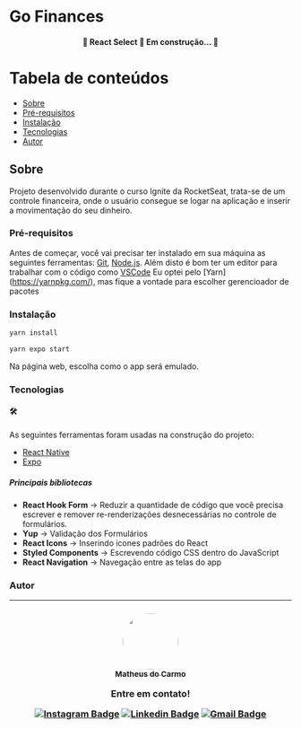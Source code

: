 # Go Finances

<h4 align="center"> 
	🚧  React Select 🚀 Em construção...  🚧
</h4>

# Tabela de conteúdos

<!--ts-->

- [Sobre](#Sobre)
- [Pré-requisitos](#Pré-requisitos)
- [Instalação](#Instalação)
- [Tecnologias](#Tecnologias)
- [Autor](#Autor)
<!--te-->

## Sobre

Projeto desenvolvido durante o curso Ignite da RocketSeat, trata-se de um controle financeira, onde o usuário consegue se logar na aplicação e inserir a movimentação do seu dinheiro.

### Pré-requisitos

Antes de começar, você vai precisar ter instalado em sua máquina as seguintes ferramentas:
[Git](https://git-scm.com), [Node.js](https://nodejs.org/en/).
Além disto é bom ter um editor para trabalhar com o código como [VSCode](https://code.visualstudio.com/)
Eu optei pelo [Yarn] (https://yarnpkg.com/), mas fique a vontade para escolher gerencioador de pacotes

### Instalação

```bash
yarn install
```

```bash
yarn expo start
```

Na página web, escolha como o app será emulado.

### Tecnologias

#### 🛠

As seguintes ferramentas foram usadas na construção do projeto:

- [React Native](https://reactnative.dev/)
- [Expo](https://expo.io/)

##### Principais bibliotecas

- **React Hook Form** -> Reduzir a quantidade de código que você precisa escrever e remover re-renderizações desnecessárias no controle de formulários.
- **Yup** -> Validação dos Formulários
- **React Icons** -> Inserindo icones padrões do React
- **Styled Components** -> Escrevendo código CSS dentro do JavaScript
- **React Navigation** -> Navegação entre as telas do app

### Autor

---

<h3 align="center">
  <a href="https://www.linkedin.com/in/matheus-carmo-cardoso-271066b9/">
   <img style="border-radius: 50%;" src="https://avatars.githubusercontent.com/u/28113945?v=4" width="100px;" alt=""/>
   <br />
   <sub><b>Matheus do Carmo</b></sub></a> <a href="https://www.linkedin.com/in/matheus-carmo-cardoso-271066b9/" title="Dev"></a>

Entre em contato!

[![Instagram Badge](https://img.shields.io/badge/-@math_carmocard-1ca0f1?style=flat-square&labelColor=1ca0f1&logo=instagram&logoColor=white&link=https://www.instagram.com/math_carmocard/)](https://www.instagram.com/math_carmocard/)
[![Linkedin Badge](https://img.shields.io/badge/-Matheus-blue?style=flat-square&logo=Linkedin&logoColor=white&link=https://www.linkedin.com/in/matheus-carmo-cardoso-271066b9)](https://www.linkedin.com/in/matheus-carmo-cardoso-271066b9/)
[![Gmail Badge](https://img.shields.io/badge/-mathcardoso.94@gmail.com-c14438?style=flat-square&logo=Gmail&logoColor=white&link=mailto:mathcardoso.94@gmail.com)](mailto:mathcardoso.94@gmail.com)

 </h3>
